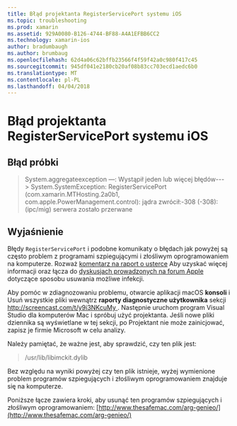 ```yaml
---
title: Błąd projektanta RegisterServicePort systemu iOS
ms.topic: troubleshooting
ms.prod: xamarin
ms.assetid: 929A0080-B126-4744-BF88-A4A1EFBB6CC2
ms.technology: xamarin-ios
author: bradumbaugh
ms.author: brumbaug
ms.openlocfilehash: 62d4a06c62bffb23566f4f59f42a0c980f417c45
ms.sourcegitcommit: 945df041e2180cb20af08b83cc703ecd1aedc6b0
ms.translationtype: MT
ms.contentlocale: pl-PL
ms.lasthandoff: 04/04/2018
---
```

# <a name="ios-designer-error-with-registerserviceport"></a>Błąd projektanta RegisterServicePort systemu iOS

## <a name="sample-error"></a>Błąd próbki
> System.aggregateexception —: Wystąpił jeden lub więcej błędów---> System.SystemException: RegisterServicePort (com.xamarin.MTHosting.2a0b1, com.apple.PowerManagement.control): jądra zwrócił:-308 (-308): (ipc/mig) serwera zostało przerwane

## <a name="explanation"></a>Wyjaśnienie
Błędy `RegisterServicePort` i podobne komunikaty o błędach jak powyżej są często problem z programami szpiegującymi i złośliwym oprogramowaniem na komputerze. Rozważ [komentarz na raport o usterce](https://bugzilla.xamarin.com/show_bug.cgi?id=21907#c4) Aby uzyskać więcej informacji oraz łącza do [dyskusjach prowadzonych na forum Apple](https://discussions.apple.com/thread/5596008) dotyczące sposobu usuwania możliwe infekcji. 

Aby pomóc w zdiagnozowaniu problemu, otwarcie aplikacji macOS **konsoli** i Usuń wszystkie pliki wewnątrz **raporty diagnostyczne użytkownika** sekcji [ http://screencast.com/t/y9i3NKcuMy ](http://screencast.com/t/y9i3NKcuMy). Następnie uruchom program Visual Studio dla komputerów Mac i spróbuj użyć projektanta. Jeśli nowe pliki dziennika są wyświetlane w tej sekcji, po Projektant nie może zainicjować, zapisz je firmie Microsoft w celu analizy.  

Należy pamiętać, że ważne jest, aby sprawdzić, czy ten plik jest: 
> /usr/lib/libimckit.dylib

Bez względu na wyniki powyżej czy ten plik istnieje, wyżej wymienione problem programów szpiegujących i złośliwym oprogramowaniem znajduje się na komputerze.  

Poniższe łącze zawiera kroki, aby usunąć ten programów szpiegujących i złośliwym oprogramowaniem: [http://www.thesafemac.com/arg-genieo/](http://www.thesafemac.com/arg-genieo/)  

